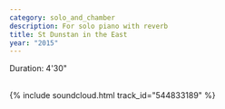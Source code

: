```yaml
---
category: solo_and_chamber
description: For solo piano with reverb
title: St Dunstan in the East
year: "2015"
---
```


Duration: 4'30"\
<br>

{% include soundcloud.html track_id="544833189" %}

